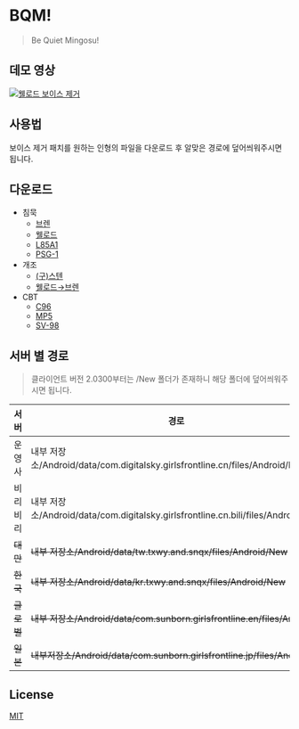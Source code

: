 # BQM!
> Be Quiet Mingosu!

## 데모 영상
[![웰로드 보이스 제거](https://img.youtube.com/vi/5yHY8cjzmKw/0.jpg)](https://www.youtube.com/watch?v=5yHY8cjzmKw)

## 사용법
보이스 제거 패치를 원하는 인형의 파일을 다운로드 후 알맞은 경로에 덮어씌워주시면 됩니다.
  
## 다운로드
* 침묵
	* [브렌](https://github.com/KOZ39/BQM-/raw/master/acb/Silence/BrenMK.acb.bytes)
	* [웰로드](https://github.com/KOZ39/BQM-/raw/master/acb/Silence/Welrod.acb.bytes)
	* [L85A1](https://github.com/KOZ39/BQM-/raw/master/acb/Silence/L85A1.acb.bytes)
	* [PSG-1](https://github.com/KOZ39/BQM-/raw/master/acb/Silence/PSG1.acb.bytes)
* 개조
	* [(구)스텐](https://github.com/KOZ39/BQM-/raw/master/acb/Mod/StenMK2.acb.bytes)
	* [웰로드→브렌](https://github.com/KOZ39/BQM-/raw/master/acb/Mod/Welrod.acb.bytes)
* CBT
	* [C96](https://github.com/KOZ39/BQM-/raw/master/acb/CBT/C96.acb.bytes)
	* [MP5](https://github.com/KOZ39/BQM-/raw/master/acb/CBT/MP5.acb.bytes)
	* [SV-98](https://github.com/KOZ39/BQM-/raw/master/acb/CBT/SV98.acb.bytes)

## 서버 별 경로
> 클라이언트 버전 2.0300부터는 /New 폴더가 존재하니 해당 폴더에 덮어씌워주시면 됩니다.

| 서버 | 경로 |
| --- | --- |
| 운영사 | 내부 저장소/Android/data/com.digitalsky.girlsfrontline.cn/files/Android/New |
| 비리비리 | 내부 저장소/Android/data/com.digitalsky.girlsfrontline.cn.bili/files/Android/New |
| ~~대만~~ | ~~내부 저장소/Android/data/tw.txwy.and.snqx/files/Android/New~~ |
| ~~한국~~ | ~~내부 저장소/Android/data/kr.txwy.and.snqx/files/Android/New~~ |
| ~~글로벌~~ | ~~내부 저장소/Android/data/com.sunborn.girlsfrontline.en/files/Android~~ |
| ~~일본~~ | ~~내부저장소/Android/data/com.sunborn.girlsfrontline.jp/files/Android~~ |

## License
[MIT](https://github.com/KOZ39/BQM-/blob/master/LICENSE)